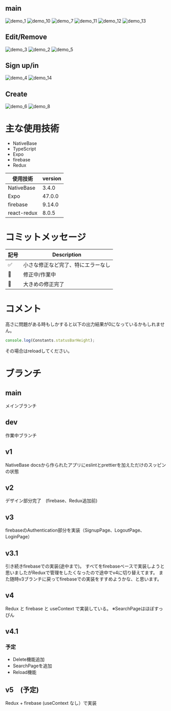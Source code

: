 ## main
![demo_1](src/assets//readme/demo_1.png)
![demo_10](src/assets//readme/demo_10.png)
![demo_7](src/assets//readme/demo_7.png)
![demo_11](src/assets//readme/demo_11.png)
![demo_12](src/assets//readme/demo_12.png)
![demo_13](src/assets//readme/demo_13.png)

## Edit/Remove
![demo_3](src/assets//readme/demo_3.png)
![demo_2](src/assets//readme/demo_2.png)
![demo_5](src/assets//readme/demo_5.png)

## Sign up/in
![demo_4](src/assets//readme/demo_4.png)
![demo_14](src/assets//readme/demo_14.png)

## Create
![demo_6](src/assets//readme/demo_6.png)
![demo_8](src/assets//readme/demo_8.png)






# 主な使用技術

- NativeBase 
- TypeScript 
- Expo 
- firebase
- Redux

| 使用技術 | version |
| --- | --- |
| NativeBase| 3.4.0| 
| Expo| 47.0.0| 
| firebase |9.14.0| 
| react-redux |8.0.5| 


# コミットメッセージ
| 記号 | Description | 
| --- | --- |
| :white_check_mark:| 小さな修正など完了、特にエラーなし|
| :wrench: | 修正中/作業中 | 
| :tada: | 大きめの修正完了 | 


# コメント
高さに問題がある時もしかすると以下の出力結果が0になっているかもしれません。
```js
console.log(Constants.statusBarHeight);
```
その場合はreloadしてください。

# ブランチ
## main
メインブランチ

## dev
作業中ブランチ

## v1
NativeBase docsから作られたアプリにeslintとprettierを加えただけのスッピンの状態

## v2
デザイン部分完了　(firebase、Redux追加前)

## v3
firebaseのAuthentication部分を実装（SignupPage、LogoutPage、LoginPage）

## v3.1
引き続きfirebaseでの実装(途中まで)。
すべてをfirebaseベースで実装しようと思いましたがReduxで管理をしたくなったので途中でv4に切り替えてます。
また随時v3ブランチに戻ってfirebaseでの実装をすすめようかな、と思います。

## v4
Redux と firebase と useContext で実装している。
※SearchPageはほぼすっぴん

## v4.1
### 予定
- Delete機能追加
- SearchPageを追加
- Reload機能

## v5　(予定)
Redux + firebase (useContext なし）で実装